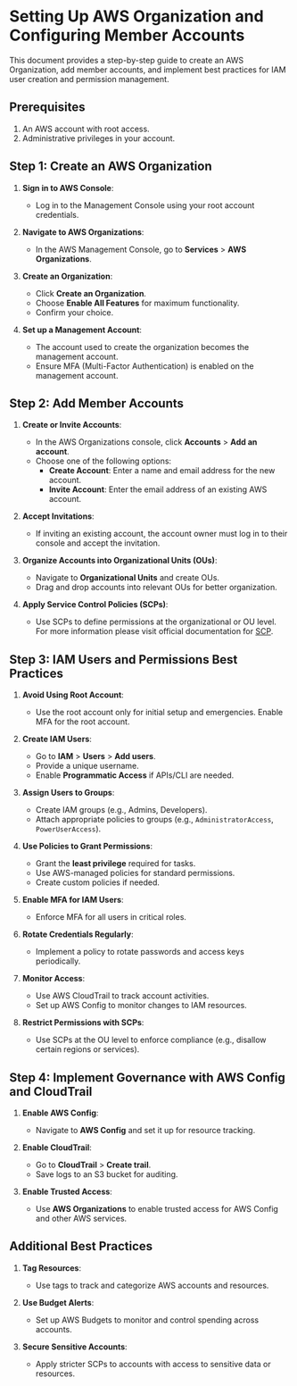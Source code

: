 # Setting Up AWS Organization and Configuring Member Accounts

This document provides a step-by-step guide to create an AWS Organization, add member accounts, and implement best practices for IAM user creation and permission management.


## Prerequisites
1. An AWS account with root access.
2. Administrative privileges in your account.


## Step 1: Create an AWS Organization
1. **Sign in to AWS Console**:
   - Log in to the Management Console using your root account credentials.

2. **Navigate to AWS Organizations**:
   - In the AWS Management Console, go to **Services** > **AWS Organizations**.

3. **Create an Organization**:
   - Click **Create an Organization**.
   - Choose **Enable All Features** for maximum functionality.
   - Confirm your choice.

4. **Set up a Management Account**:
   - The account used to create the organization becomes the management account.
   - Ensure MFA (Multi-Factor Authentication) is enabled on the management account.


## Step 2: Add Member Accounts
1. **Create or Invite Accounts**:
   - In the AWS Organizations console, click **Accounts** > **Add an account**.
   - Choose one of the following options:
     - **Create Account**: Enter a name and email address for the new account.
     - **Invite Account**: Enter the email address of an existing AWS account.

2. **Accept Invitations**:
   - If inviting an existing account, the account owner must log in to their console and accept the invitation.

3. **Organize Accounts into Organizational Units (OUs)**:
   - Navigate to **Organizational Units** and create OUs.
   - Drag and drop accounts into relevant OUs for better organization.

4. **Apply Service Control Policies (SCPs)**:
   - Use SCPs to define permissions at the organizational or OU level. For more information please visit official documentation for [SCP](https://docs.aws.amazon.com/organizations/latest/userguide/orgs_manage_policies_scps.html).


## Step 3: IAM Users and Permissions Best Practices
1. **Avoid Using Root Account**:
   - Use the root account only for initial setup and emergencies. Enable MFA for the root account.

2. **Create IAM Users**:
   - Go to **IAM** > **Users** > **Add users**.
   - Provide a unique username.
   - Enable **Programmatic Access** if APIs/CLI are needed.

3. **Assign Users to Groups**:
   - Create IAM groups (e.g., Admins, Developers).
   - Attach appropriate policies to groups (e.g., `AdministratorAccess`, `PowerUserAccess`).

4. **Use Policies to Grant Permissions**:
   - Grant the **least privilege** required for tasks.
   - Use AWS-managed policies for standard permissions.
   - Create custom policies if needed.

5. **Enable MFA for IAM Users**:
   - Enforce MFA for all users in critical roles.

6. **Rotate Credentials Regularly**:
   - Implement a policy to rotate passwords and access keys periodically.

7. **Monitor Access**:
   - Use AWS CloudTrail to track account activities.
   - Set up AWS Config to monitor changes to IAM resources.

8. **Restrict Permissions with SCPs**:
   - Use SCPs at the OU level to enforce compliance (e.g., disallow certain regions or services).


## Step 4: Implement Governance with AWS Config and CloudTrail
1. **Enable AWS Config**:
   - Navigate to **AWS Config** and set it up for resource tracking.

2. **Enable CloudTrail**:
   - Go to **CloudTrail** > **Create trail**.
   - Save logs to an S3 bucket for auditing.

3. **Enable Trusted Access**:
   - Use **AWS Organizations** to enable trusted access for AWS Config and other AWS services.


## Additional Best Practices
1. **Tag Resources**:
   - Use tags to track and categorize AWS accounts and resources.

2. **Use Budget Alerts**:
   - Set up AWS Budgets to monitor and control spending across accounts.

3. **Secure Sensitive Accounts**:
   - Apply stricter SCPs to accounts with access to sensitive data or resources.
